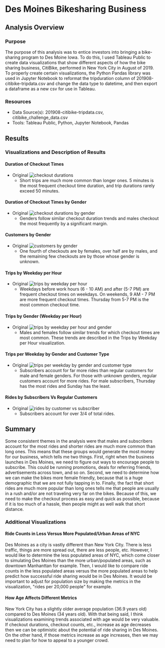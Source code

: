 # Des Moines Bikesharing Business

## Analysis Overview

### Purpose
The purpose of this analysis was to entice investors into bringing a bike-sharing program to Des Moine Iowa. To do this, I used Tableau Public to create data visualizations that show different aspects of how the bike sharing business, CitiBike, performed in New York City in August of 2019. To properly create certain visualizations, the Python Pandas library was used in Jupyter Notebook to reformat the tripduration column of 201908-citibike-tripdata.csv and change the data type to datetime, and then export a dataframe as a new csv for use in Tableau. 

### Resources
- Data Source(s): 201908-citibike-tripdata.csv, citibike_challenge_data.csv
- Tools: Tableau Public, Python, Jupyter Notebook, Pandas

## Results

### Visualizations and Description of Results

#### Duration of Checkout Times
- Original ![checkout durations](/images/checkout_durations.png?raw=true "Title")
    - Short trips are much more common than longer ones. 5 minutes is the most frequent checkout time duration, and trip durations rarely exceed 50 minutes.

#### Duration of Checkout Times by Gender
- Original ![checkout durations by gender](/images/checkout_durations_gender.png?raw=true "Title")
    - Genders follow similar checkout duration trends and males checkout the most frequently by a significant margin.

#### Customers by Gender
- Original ![customers by gender](/images/gender_distribution.png?raw=true "Title")
    - One fourth of checkouts are by females, over half are by males, and the remaining few checkouts are by those whose gender is unknown.

#### Trips by Weekday per Hour
- Original ![trips by weekday per hour](/images/trips_weekday_hourly.png?raw=true "Title")
    - Weekdays before work hours (6 - 10 AM) and after  (5-7 PM)  are frequent checkout times on weekdays. On weekends, 9 AM - 7 PM are more frequent checkout times. Thursday from 5-7 PM is the most common checkout time.

#### Trips by Gender (Weekday per Hour)
- Original ![trips by weekday per hour and gender](/images/trips_weekday_hourly_gender.png?raw=true "Title")
    - Males and females follow similar trends for which checkout times are most common. These trends are described in the Trips by Weekday per Hour visualization.

#### Trips per Weekday by Gender and Customer Type
- Original ![trips per weekday by gender and customer type](/images/trips_weekday_gender_customer_type.png?raw=true "Title")
    - Subscribers account for far more rides than regular customers for male and female genders. For those with unknown genders, regular customers account for more rides. For male subscribers, Thursday has the most rides and Sunday has the least.

#### Rides by Subscribers Vs Regular Customers
- Original ![rides by customer vs subscriber](/images/trips_customer_type.png?raw=true "Title")
    - Subscribers account for over 3/4 of total rides.

## Summary
 Some consistent themes in the analysis were that males and subscribers account for the most rides and shorter rides are much more common than long ones. This means that these groups would generate the most money for our business, which tells me two things. First, right when the business launches in Des Moines, we need to figure out ways to encourage people to subscribe. This could be running promotions, deals for referring friends, advertisements across town, and so on. Second, we need to determine how we can make the bikes more female friendly, because that is a huge demographic that we are not fully tapping in to. Finally, the fact that short rides are much more popular than long ones tells me that people are usually in a rush and/or are not traveling very far on the bikes. Because of this, we need to make the checkout process as easy and quick as possible, because if it is too much of a hassle, then people might as well walk that short distance.

### Additional Visualizations

#### Ride Counts in Less Versus More Populated/Urban Areas of NYC
Des Moines as a city is vastly different than New York City. There is less traffic, things are more spread out, there are less people, etc. However, I would like to determine the less populated areas of NYC, which come closer to simulating Des Moines than the more urban/populated areas, such as downtown Manhanttan for example. Then, I would like to compare ride counts in the less populated areas versus the more populated areas to help predict how successful ride sharing would be in Des Moines. It would be important to adjust for population size by making the metrics in the visualization, "rides per 20,000 people" for example. 


#### How Age Affects Different Metrics
New York City has a slightly older average population (36.9 years old) compared to Des Moines (34 years old). With that being said, I think visualizations examining trends associated with age would be very valuable. If checkout durations, checkout counts, etc., increase as age decreases then we can be optimistic about the potential of ride sharing in Des Moines. On the other hand, if those metrics increase as age increases, then we may need to plan for how to appeal to a younger crowd.


